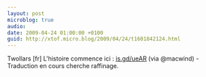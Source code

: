 ```yaml
---
layout: post
microblog: true
audio: 
date: 2009-04-24 01:00:00 +0100
guid: http://xtof.micro.blog/2009/04/24/t1601842124.html
---
```

Twollars [fr]  L'histoire commence ici :  [is.gd/ueAR](http://is.gd/ueAR) (via @macwind) - Traduction en cours cherche raffinage.
